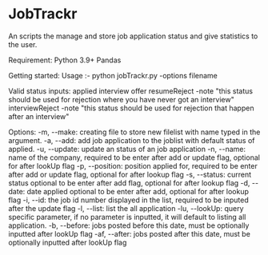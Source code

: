 # JobTrackr
An scripts the manage and store job application status and give statistics to the user.  

Requirement:
    Python 3.9+
    Pandas

Getting started:
Usage :- python jobTrackr.py -options filename

Valid status inputs:
    applied
    interview
    offer
    resumeReject -note "this status should be used for rejection where you have never got an interview"
    interviewReject -note "this status should be used for rejection that happen after an interview"

    
Options:
-m, --make: creating file to store new filelist with name typed in the argument.
-a, --add: add job application to the joblist with default status of applied. 
-u, --update: update an status of an job application
-n, --name: name of the company, required to be enter after add or update flag, optional for after lookUp flag
-p, --position: position applied for, required to be enter after add or update flag, optional for after lookup flag
-s, --status: current status optional to be enter after add flag, optional for after lookup flag
-d, --date: date applied optional to be enter after add, optional for after lookup flag
-i, --id: the job id number displayed in the list, required to be inputed after the update flag
-l, --list: list the all application
-lu, --lookUp: query specific parameter, if no parameter is inputted, it will default to listing all application.
-b, --before: jobs posted before this date, must be optionally inputted after lookUp flag
-af, --after: jobs posted after this date, must be optionally inputted after lookUp flag

